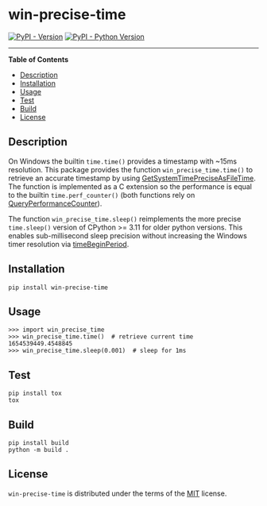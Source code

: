 # win-precise-time

[![PyPI - Version](https://img.shields.io/pypi/v/win-precise-time.svg)](https://pypi.org/project/win-precise-time)
[![PyPI - Python Version](https://img.shields.io/pypi/pyversions/win-precise-time.svg)](https://pypi.org/project/win-precise-time)

-----

**Table of Contents**

- [Description](#description)
- [Installation](#installation)
- [Usage](#usage)
- [Test](#test)
- [Build](#build)
- [License](#license)

## Description

On Windows the builtin `time.time()` provides a timestamp with ~15ms resolution. 
This package provides the function `win_precise_time.time()` to retrieve an accurate timestamp by using
[GetSystemTimePreciseAsFileTime](https://docs.microsoft.com/en-us/windows/win32/api/sysinfoapi/nf-sysinfoapi-getsystemtimepreciseasfiletime).
The function is implemented as a C extension so the performance is equal to the builtin `time.perf_counter()` 
(both functions rely on [QueryPerformanceCounter](https://docs.microsoft.com/en-us/windows/win32/api/profileapi/nf-profileapi-queryperformancecounter)).

The function `win_precise_time.sleep()` reimplements the more precise `time.sleep()` version of CPython >= 3.11 for older python versions. 
This enables sub-millisecond sleep precision without increasing the Windows timer resolution via [timeBeginPeriod](https://docs.microsoft.com/en-us/windows/win32/api/timeapi/nf-timeapi-timebeginperiod).

## Installation

```console
pip install win-precise-time
```

## Usage

```python-repl
>>> import win_precise_time
>>> win_precise_time.time()  # retrieve current time
1654539449.4548845
>>> win_precise_time.sleep(0.001)  # sleep for 1ms
```

## Test

```console
pip install tox
tox
```

## Build

```console
pip install build
python -m build .
```

## License

`win-precise-time` is distributed under the terms of the [MIT](https://spdx.org/licenses/MIT.html) license.

